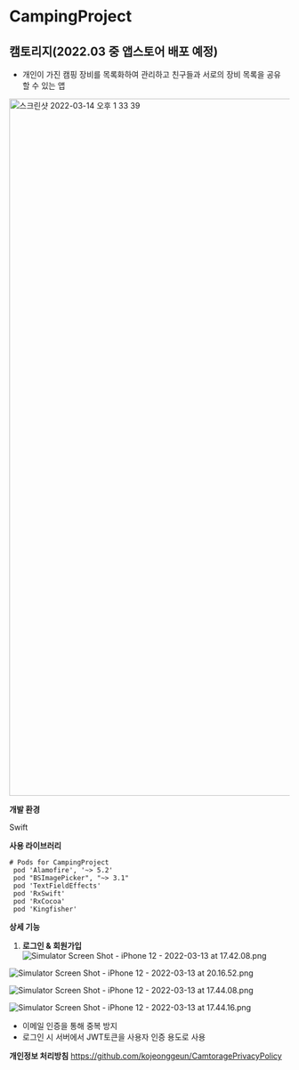 # CampingProject
## 캠토리지(2022.03 중 앱스토어 배포 예정)
- 개인이 가진 캠핑 장비를 목록화하여 관리하고 친구들과 서로의 장비 목록을 공유 할 수 있는 앱
<img width="1253" alt="스크린샷 2022-03-14 오후 1 33 39" src="https://user-images.githubusercontent.com/21233207/158111082-5e5825a3-784b-4b7f-a20f-52a079d37aaa.png">

**개발 환경**

Swift

**사용 라이브러리**
<pre><code># Pods for CampingProject
 pod 'Alamofire', '~> 5.2'
 pod "BSImagePicker", "~> 3.1"
 pod 'TextFieldEffects'
 pod 'RxSwift'
 pod 'RxCocoa'
 pod 'Kingfisher'</code></pre>

**상세 기능**
1. **로그인 & 회원가입**
![Simulator Screen Shot - iPhone 12 - 2022-03-13 at 17.42.08.png](https://s3-us-west-2.amazonaws.com/secure.notion-static.com/f9636f59-6d7a-4053-86c7-a013c2d1ef98/Simulator_Screen_Shot_-_iPhone_12_-_2022-03-13_at_17.42.08.png)

![Simulator Screen Shot - iPhone 12 - 2022-03-13 at 20.16.52.png](https://s3-us-west-2.amazonaws.com/secure.notion-static.com/1dda54dc-7cbe-4dee-94d0-5dbbaeee44d2/Simulator_Screen_Shot_-_iPhone_12_-_2022-03-13_at_20.16.52.png)

![Simulator Screen Shot - iPhone 12 - 2022-03-13 at 17.44.08.png](https://s3-us-west-2.amazonaws.com/secure.notion-static.com/f596a190-2233-401c-b23f-5cf3bd1c0e19/Simulator_Screen_Shot_-_iPhone_12_-_2022-03-13_at_17.44.08.png)

![Simulator Screen Shot - iPhone 12 - 2022-03-13 at 17.44.16.png](https://s3-us-west-2.amazonaws.com/secure.notion-static.com/c23dc267-c3a5-462f-80fb-443b88f59be3/Simulator_Screen_Shot_-_iPhone_12_-_2022-03-13_at_17.44.16.png)

- 이메일 인증을 통해 중복 방지
- 로그인 시 서버에서 JWT토큰을 사용자 인증 용도로 사용

**개인정보 처리방침**
https://github.com/kojeonggeun/CamtoragePrivacyPolicy
